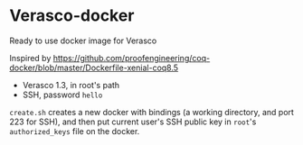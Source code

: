 # Verasco-docker
Ready to use docker image for Verasco

Inspired by https://github.com/proofengineering/coq-docker/blob/master/Dockerfile-xenial-coq8.5

 - Verasco 1.3, in root's path
 - SSH, password `hello`

`create.sh` creates a new docker with bindings (a working directory, and port 223 for SSH), and then put current user's SSH public key in `root`'s `authorized_keys` file on the docker.